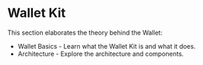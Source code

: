 # Wallet Kit

This section elaborates the theory behind the Wallet:

* Wallet Basics - Learn what the Wallet Kit is and what it does.
* Architecture - Explore the architecture and components.
